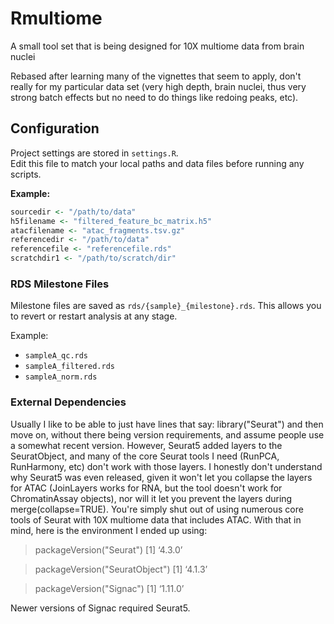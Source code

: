 # Rmultiome
A small tool set that is being designed for 10X multiome data from brain nuclei

Rebased after learning many of the vignettes that seem to apply, don't really
for my particular data set (very high depth, brain nuclei, thus very strong 
batch effects but no need to do things like redoing peaks, etc).

## Configuration

Project settings are stored in `settings.R`.  
Edit this file to match your local paths and data files before running any
scripts.

**Example:**
```r
sourcedir <- "/path/to/data"
h5filename <- "filtered_feature_bc_matrix.h5"
atacfilename <- "atac_fragments.tsv.gz"
referencedir <- "/path/to/data"
referencefile <- "referencefile.rds"
scratchdir1 <- "/path/to/scratch/dir"
```

### RDS Milestone Files

Milestone files are saved as `rds/{sample}_{milestone}.rds`.
This allows you to revert or restart analysis at any stage.

Example:
- `sampleA_qc.rds`
- `sampleA_filtered.rds`
- `sampleA_norm.rds`

### External Dependencies
Usually I like to be able to just have lines that say:
library("Seurat") and then move on, without there being version requirements, and assume people 
use a somewhat recent version.  However, Seurat5 added layers to the SeuratObject,
and many of the core Seurat tools I need (RunPCA, RunHarmony, etc) don't work
with those layers.  I honestly don't understand why Seurat5 was even released,
given it won't let you collapse the layers for ATAC (JoinLayers works for RNA,
but the tool doesn't work for ChromatinAssay objects), nor will it let you 
prevent the layers during merge(collapse=TRUE).  You're simply shut out of using 
numerous core tools of Seurat with 10X multiome data that includes ATAC.  With
that in mind, here is the environment I ended up using:

> packageVersion("Seurat")
[1] ‘4.3.0’

> packageVersion("SeuratObject")
[1] ‘4.1.3’

> packageVersion("Signac")
[1] ‘1.11.0’

Newer versions of Signac required Seurat5.
